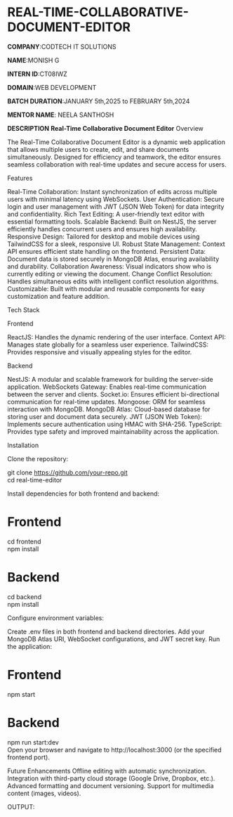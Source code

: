 # REAL-TIME-COLLABORATIVE-DOCUMENT-EDITOR

**COMPANY**:CODTECH IT SOLUTIONS

**NAME**:MONISH G

**INTERN ID**:CT08IWZ

**DOMAIN**:WEB DEVELOPMENT

**BATCH DURATION**:JANUARY 5th,2025 to FEBRUARY 5th,2024

**MENTOR NAME**: NEELA SANTHOSH

**DESCRIPTION**
                                                       **Real-Time Collaborative Document Editor**
Overview

The Real-Time Collaborative Document Editor is a dynamic web application that allows multiple users to create, edit, and share documents simultaneously. Designed for efficiency and teamwork, the editor ensures seamless collaboration with real-time updates and secure access for users.

Features

Real-Time Collaboration: Instant synchronization of edits across multiple users with minimal latency using WebSockets.
User Authentication: Secure login and user management with JWT (JSON Web Token) for data integrity and confidentiality.
Rich Text Editing: A user-friendly text editor with essential formatting tools.
Scalable Backend: Built on NestJS, the server efficiently handles concurrent users and ensures high availability.
Responsive Design: Tailored for desktop and mobile devices using TailwindCSS for a sleek, responsive UI.
Robust State Management: Context API ensures efficient state handling on the frontend.
Persistent Data: Document data is stored securely in MongoDB Atlas, ensuring availability and durability.
Collaboration Awareness: Visual indicators show who is currently editing or viewing the document.
Change Conflict Resolution: Handles simultaneous edits with intelligent conflict resolution algorithms.
Customizable: Built with modular and reusable components for easy customization and feature addition.


Tech Stack

Frontend

ReactJS: Handles the dynamic rendering of the user interface.
Context API: Manages state globally for a seamless user experience.
TailwindCSS: Provides responsive and visually appealing styles for the editor.

Backend

NestJS: A modular and scalable framework for building the server-side application.
WebSockets Gateway: Enables real-time communication between the server and clients.
Socket.io: Ensures efficient bi-directional communication for real-time updates.
Mongoose: ORM for seamless interaction with MongoDB.
MongoDB Atlas: Cloud-based database for storing user and document data securely.
JWT (JSON Web Token): Implements secure authentication using HMAC with SHA-256.
TypeScript: Provides type safety and improved maintainability across the application.


Installation

Clone the repository:

git clone https://github.com/your-repo.git  
cd real-time-editor  

Install dependencies for both frontend and backend:

# Frontend  
cd frontend  
npm install  

# Backend  
cd backend  
npm install  

Configure environment variables:

Create .env files in both frontend and backend directories.
Add your MongoDB Atlas URI, WebSocket configurations, and JWT secret key.
Run the application:

# Frontend  
npm start  

# Backend  
npm run start:dev  
Open your browser and navigate to http://localhost:3000 (or the specified frontend port).

Future Enhancements
Offline editing with automatic synchronization.
Integration with third-party cloud storage (Google Drive, Dropbox, etc.).
Advanced formatting and document versioning.
Support for multimedia content (images, videos).

OUTPUT:
